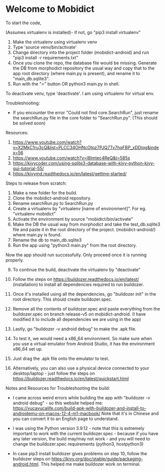 # Welcome to Mobidict

To start the code,

(Assumes virtualenv is installed)- if not, go "pip3 install virtualenv"

1. Make the virtualenv using virtualenv venv
2. Type 'source venv/bin/activate'
3. Change directory into the project folder (mobidict-android) and run "pip3 install -r requirements.txt"
4. Once you clone the repo, the database file would be missing. Generate the DB from morphodict repository the usual way and copy that to the app root directory (where main.py is present), and rename it to "main_db.sqlite3".
5. Run with the ">" button OR python3 main.py in shell.

To deactivate venv, type 'deactivate'. I am using virtualenv for virtual env.

Troubleshooting:
- If you encounter the error "Could not find core.SearchRun", just rename the searchRun.py file in the core folder to "SearchRun.py". (This should be solved soon)

Resources:
1. https://www.youtube.com/watch?v=X2MkC1ru3cQ&list=PLCC34OHNcOtpz7PJQ7Tv7hqFBP_xDDjqg&index=56
2. https://www.youtube.com/watch?v=l8Imtec4ReQ&t=585s
3. https://kivycoder.com/using-sqlite3-database-with-kivy-python-kivy-gui-tutorial-55/
4. https://kivymd.readthedocs.io/en/latest/getting-started/

Steps to release from scratch:
1. Make a new folder for the build.
2. Clone the mobidict-android repository.
3. Rename searchRun.py to SearchRun.py
4. Create a virtualenv by "virtualenv [name of environment]". For eg. "virtualenv mobidict"
5. Activate the environment by source "mobidict/bin/activate"
6. Make the DB the usual way from morphodict and take the test_db.sqlite3 file and paste it in the root directory of the project. (mobidict-android/) where main.py is found.
7. Rename the db to main_db.sqlite3
8. Run the app using "python3 main.py" from the root directory. 

Now the app should run successfully. Only proceed once it is running properly.

9. To continue the build, deactivate the virtualenv by "deactivate"
10. Follow the steps on https://buildozer.readthedocs.io/en/latest/ (installation) to install all dependencies required to run buildozer.
11. Once it's installed using all the dependencies, go "buildozer init" in the root directory. This should create buildozer.spec.
12. Remove all the contents of buildozer.spec and paste everything from the buildozer.spec on branch release-v5 on mobidict-android. (I have modified it to include all dependencies we are using in the app)
13. Lastly, go "buildozer -v android debug" to make the .apk file.
14. To test it, we would need a x86_64 environment. So make sure when you use a virtual emulator from Android Studio, it has the environment x86_64 set up. 
15. Just drag the .apk file onto the emulator to test. 

16. Alternatively, you can also use a physical device connected to your desktop/laptop - just follow the steps on https://buildozer.readthedocs.io/en/latest/quickstart.html

Notes and Resources for Troubleshooting the build:
- I came across weird errors while building the app with "buildozer -v android debug" - so this website helped me:
https://vucavucalife.com/build-apk-with-buildozer-and-install-to-androidemu-on-macos-12-4-m1-macbook/
Note that it's in Chinese and you can convert it to an English page to understand.

- I was using the Python version 3.9.12 - note that this is extremely important to work with the current buildozer.spec - because if you have any later version, the build may/may not work - and you will need to change the buildozer.spec requirements (python3, hostpython3)
- In case pip3 install buildozer gives problems on step 10, follow the buildozer steps on https://kivy.org/doc/stable/guide/packaging-android.html. This helped me make buildozer work on terminal.
